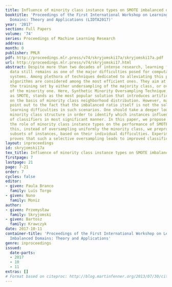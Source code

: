 ```yaml
---
title: Influence of minority class instance types on SMOTE imbalanced data oversampling
booktitle: 'Proceedings of the First International Workshop on Learning with Imbalanced
  Domains: Theory and Applications (LIDTA2017)'
year: '2017'
section: Full Papers
volume: '74'
series: Proceedings of Machine Learning Research
address: 
month: 0
publisher: PMLR
pdf: http://proceedings.mlr.press/v74/skryjomski17a/skryjomski17a.pdf
url: http://proceedings.mlr.press/v74/skryjomski17.html
abstract: Despite more than two decades of intense research, learning from imbalanced
  data still remains as one of the major difficulties posed for computational intelligence
  systems. Among plethora of techniques dedicated to alleviating this problem, preprocessing
  algorithms are considered among the most efficient ones. They aim at re-balancing
  the training set by either undersampling of the majority class, or oversampling
  of the minority one. Here, Synthetic Minority Oversampling Technique, commonly known
  as SMOTE, stands as the most popular solution that introduces artificial instances
  on the basis of minority class neighborhood distribution. However, many recent works
  point out to the fact that the imbalanced ratio itself is not the sole source of
  learning difficulties in such scenarios. One should take a deeper look into the
  minority class structure in order to identify which instances influence the performance
  of classifiers in most significant manner. In this paper, we propose to investigate
  the role of minority class instance types on the performance of SMOTE. To achieve
  this, instead of oversampling uniformly the minority class, we preprocess only selected
  subsets of instances, based on their individual difficulties. Experimental study
  proves that such a selective oversampling leads to improved classification performance.
layout: inproceedings
id: skryjomski17a
tex_title: Influence of minority class instance types on SMOTE imbalanced data oversampling
firstpage: 7
lastpage: 21
page: 7-21
order: 7
cycles: false
editor:
- given: Paula Branco
  family: Luís Torgo
- given: Nuno
  family: Moniz
author:
- given: Przemysław
  family: Skryjomski
- given: Bartosz
  family: Krawczyk
date: 2017-10-11
container-title: 'Proceedings of the First International Workshop on Learning with
  Imbalanced Domains: Theory and Applications'
genre: inproceedings
issued:
  date-parts:
  - 2017
  - 10
  - 11
extras: []
# Format based on citeproc: http://blog.martinfenner.org/2013/07/30/citeproc-yaml-for-bibliographies/
---
```

